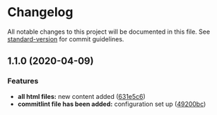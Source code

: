 # Changelog

All notable changes to this project will be documented in this file. See [standard-version](https://github.com/conventional-changelog/standard-version) for commit guidelines.

## 1.1.0 (2020-04-09)

### Features

-   **all html files:** new content added ([631e5c6](https://github.com/agamarral/pac1_boilerplate/commit/631e5c62f7a825dc4d6043079dd87c961291c6b7))
-   **commitlint file has been added:** configuration set up ([49200bc](https://github.com/agamarral/pac1_boilerplate/commit/49200bc7b253da648eac105f5b1d471baf348dc3))
